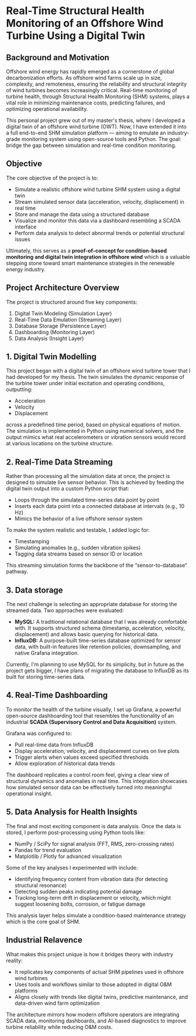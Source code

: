  # Real-Time Structural Health Monitoring of an Offshore Wind Turbine Using a Digital Twin

 ## Background and Motivation

 Offshore wind energy has rapidly emerged as a cornerstone of global decarbonization efforts. As offshore wind farms scale up in size, complexity, and remoteness, ensuring the reliability and structural integrity of wind turbines becomes increasingly critical. Real-time monitoring of turbine health, through Structural Health Monitoring (SHM) systems, plays a vital role in minimizing maintenance costs, predicting failures, and optimizing operational availability.

This personal project grew out of my master's thesis, where I developed a digital twin of an offshore wind turbine (OWT). Now, I have extended it into a full end-to-end SHM simulation platform — aiming to emulate an industry-grade monitoring system using open-source tools and Python. The goal: bridge the gap between simulation and real-time condition monitoring.

## Objective

The core objective of the project is to:

- Simulate a realistic offshore wind turbine SHM system using a digital twin
- Stream simulated sensor data (acceleration, velocity, displacement) in real time
- Store and manage the data using a structured database
- Visualize and monitor this data via a dashboard resembling a SCADA interface
- Perform data analysis to detect abnormal trends or potential structural issues

Ultimately, this serves as a **proof-of-concept for condition-based monitoring and digital twin integration in offshore wind** which is a valuable stepping stone toward smart maintenance strategies in the renewable energy industry.

## Project Architecture Overview

The project is structured around five key components:

1. Digital Twin Modeling (Simulation Layer)
2. Real-Time Data Emulation (Streaming Layer)
3. Database Storage (Persistence Layer)
4. Dashboarding (Monitoring Layer)
5. Data Analysis (Insight Layer)

## 1. Digital Twin Modelling

This project began with a digital twin of an offshore wind turbine tower that I had developed for my thesis. The twin simulates the dynamic response of the turbine tower under initial excitation and operating conditions, outputting:

- Acceleration
- Velocity
- Displacement

across a predefined time period, based on physical equations of motion. The simulation is implemented in Python using numerical solvers, and the output mimics what real accelerometers or vibration sensors would record at various locations on the turbine structure.

## 2. Real-Time Data Streaming

Rather than processing all the simulation data at once, the project is designed to simulate live sensor behavior. This is achieved by feeding the digital twin output into a custom Python script that:

- Loops through the simulated time-series data point by point
- Inserts each data point into a connected database at intervals (e.g., 10 Hz)
- Mimics the behavior of a live offshore sensor system

To make the system realistic and testable, I added logic for:

- Timestamping
- Simulating anomalies (e.g., sudden vibration spikes)
- Tagging data streams based on sensor ID or location

This streaming simulation forms the backbone of the “sensor-to-database” pathway.

## 3. Data storage

The next challenge is selecting an appropriate database for storing the streamed data. Two approaches were evaluated:

- **MySQL:** A traditional relational database that I was already comfortable with. It supports structured schema (timestamp, acceleration, velocity, displacement) and allows basic querying for historical data.
- **InfluxDB:** A purpose-built time-series database optimized for sensor data, with built-in features like retention policies, downsampling, and native Grafana integration.

Currently, I'm planning to use MySQL for its simplicity, but in future as the project gets bigger, I have plans of migrating the database to InfluxDB as its built for storing time-series data.

## 4. Real-Time Dashboarding

To monitor the health of the turbine visually, I set up Grafana, a powerful open-source dashboarding tool that resembles the functionality of an industrial **SCADA (Supervisory Control and Data Acquisition)** system.

Grafana was configured to:

- Pull real-time data from InfluxDB
- Display acceleration, velocity, and displacement curves on live plots
- Trigger alerts when values exceed specified thresholds
- Allow exploration of historical data trends

The dashboard replicates a control room feel, giving a clear view of structural dynamics and anomalies in real time. This integration showcases how simulated sensor data can be effectively turned into meaningful operational insight.

## 5. Data Analysis for Health Insights

The final and most exciting component is data analysis. Once the data is stored, I perform post-processing using Python tools like:

- NumPy / SciPy for signal analysis (FFT, RMS, zero-crossing rates)
- Pandas for trend evaluation
- Matplotlib / Plotly for advanced visualization

Some of the key analyses I experimented with include:

- Identifying frequency content from vibration data (for detecting structural resonance)
- Detecting sudden peaks indicating potential damage
- Tracking long-term drift in displacement or velocity, which might suggest loosening bolts, corrosion, or fatigue damage

This analysis layer helps simulate a condition-based maintenance strategy which is the core goal of SHM.

## Industrial Relavence

What makes this project unique is how it bridges theory with industry reality:

- It replicates key components of actual SHM pipelines used in offshore wind turbines
- Uses tools and workflows similar to those adopted in digital O&M platforms
- Aligns closely with trends like digital twins, predictive maintenance, and data-driven wind farm optimization

The architecture mirrors how modern offshore operators are integrating SCADA data, monitoring dashboards, and AI-based diagnostics to improve turbine reliability while reducing O&M costs. 
